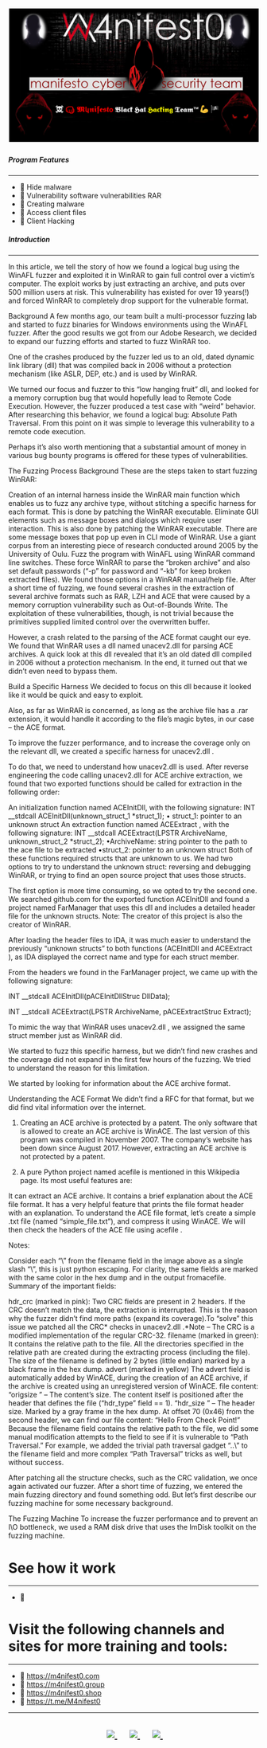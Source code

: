 # ![Locations](https://github.com/M4nifest0/M4nifest0_WhatsApp/blob/master/s.png) 

##### Program Features
----------------------
- 📌 Hide malware
- 📌 Vulnerability software vulnerabilities RAR
- 📌 Creating malware
- 📌 Access client files
- 📌 Client Hacking



##### Introduction
----------------------
In this article, we tell the story of how we found a logical bug using the WinAFL fuzzer and exploited it in WinRAR to gain full control over a victim’s computer. The exploit works by just extracting an archive, and puts over 500 million users at risk. This vulnerability has existed for over 19 years(!) and forced WinRAR to completely drop support for the vulnerable format.

Background
A few months ago, our team built a multi-processor fuzzing lab and started to fuzz binaries for Windows environments using the WinAFL fuzzer. After the good results we got from our Adobe Research, we decided to expand our fuzzing efforts and started to fuzz WinRAR too.

One of the crashes produced by the fuzzer led us to an old, dated dynamic link library (dll) that was compiled back in 2006 without a protection mechanism (like ASLR, DEP, etc.) and is used by WinRAR.

We turned our focus and fuzzer to this “low hanging fruit” dll, and looked for a memory corruption bug that would hopefully lead to Remote Code Execution.
However, the fuzzer produced a test case with “weird” behavior. After researching this behavior, we found a logical bug: Absolute Path Traversal. From this point on it was simple to leverage this vulnerability to a remote code execution.

Perhaps it’s also worth mentioning that a substantial amount of money in various bug bounty programs is offered for these types of vulnerabilities.

The Fuzzing Process Background
These are the steps taken to start fuzzing WinRAR:

Creation of an internal harness inside the WinRAR main function which enables us to fuzz any archive type, without stitching a specific harness for each format. This is done by patching the WinRAR executable.
Eliminate GUI elements such as message boxes and dialogs which require user interaction. This is also done by patching the WinRAR executable.
There are some message boxes that pop up even in CLI mode of WinRAR.
Use a giant corpus from an interesting piece of research conducted around 2005 by the University of Oulu.
Fuzz the program with WinAFL using WinRAR command line switches. These force WinRAR to parse the “broken archive” and also set default passwords (“-p” for password and “-kb” for keep broken extracted files). We found those options in a WinRAR manual/help file.
After a short time of fuzzing, we found several crashes in the extraction of several archive formats such as RAR, LZH and ACE that were caused by a memory corruption vulnerability such as Out-of-Bounds Write. The exploitation of these vulnerabilities, though, is not trivial because the primitives supplied limited control over the overwritten buffer.

However, a crash related to the parsing of the ACE format caught our eye. We found that WinRAR uses a dll named unacev2.dll for parsing ACE archives. A quick look at this dll revealed that it’s an old dated dll compiled in 2006 without a protection mechanism. In the end, it turned out that we didn’t even need to bypass them.

Build a Specific Harness
We decided to focus on this dll because it looked like it would be quick and easy to exploit.

Also, as far as WinRAR is concerned, as long as the archive file has a .rar extension, it would handle it according to the file’s magic bytes, in our case – the ACE format.

To improve the fuzzer performance, and to increase the coverage only on the relevant dll, we created a specific harness for unacev2.dll .

To do that, we need to understand how unacev2.dll is used. After reverse engineering the code calling unacev2.dll for ACE archive extraction, we found that two exported functions should be called for extraction in the following order:

An initialization function named ACEInitDll, with the following signature:
INT __stdcall ACEInitDll(unknown_struct_1 *struct_1);
• struct_1: pointer to an unknown struct
An extraction function named ACEExtract , with the following signature:
INT __stdcall ACEExtract(LPSTR ArchiveName, unknown_struct_2 *struct_2);
•ArchiveName: string pointer to the path to the ace file to be extracted
•struct_2: pointer to an unknown struct
Both of these functions required structs that are unknown to us. We had two options to try to understand the unknown struct: reversing and debugging WinRAR, or trying to find an open source project that uses those structs.

The first option is more time consuming, so we opted to try the second one. We searched github.com for the exported function ACEInitDll
and found a project named FarManager that uses this dll and includes a detailed header file for the unknown structs.
Note: The creator of this project is also the creator of WinRAR.

After loading the header files to IDA, it was much easier to understand the previously “unknown structs” to both functions (ACEInitDll and ACEExtract ),  as IDA displayed the correct name and type for each struct member.

From the headers we found in the FarManager project, we came up with the following signature:

INT __stdcall ACEInitDll(pACEInitDllStruc DllData);

INT __stdcall ACEExtract(LPSTR ArchiveName, pACEExtractStruc Extract);

To mimic the way that WinRAR uses unacev2.dll , we assigned the same struct member just as WinRAR did.

We started to fuzz this specific harness, but we didn’t find new crashes and the coverage did not expand in the first few hours of the fuzzing. We tried to understand the reason for this limitation.

We started by looking for information about the ACE archive format.

Understanding the ACE Format
We didn’t find a RFC for that format, but we did find vital information over the internet.

1. Creating an ACE archive is protected by a patent. The only software that is allowed to create an ACE archive is WinACE. The last version of this program was compiled in November 2007. The company’s website has been down since August 2017. However, extracting an ACE archive is not protected by a patent.

2. A pure Python project named acefile is mentioned in this Wikipedia page. Its most useful features are:

It can extract an ACE archive.
It contains a brief explanation about the ACE file format.
It has a very helpful feature that prints the file format header with an explanation.
To understand the ACE file format, let’s create a simple .txt file (named “simple_file.txt”), and compress it using WinACE. We will then check the headers of the ACE file using acefile .

Notes:

Consider each “\\” from the filename field in the image above as a single slash “\”, this is just python escaping.
For clarity, the same fields are marked with the same color in the hex dump and in the output fromacefile.
Summary of the important fields:

hdr_crc (marked in pink):
Two CRC fields are present in 2 headers. If the CRC doesn’t match the data, the extraction
is interrupted. This is the reason why the fuzzer didn’t find more paths (expand its coverage).To “solve” this issue we patched all the CRC* checks in unacev2.dll .*Note – The CRC is a modified implementation of the regular CRC-32.
filename (marked in green):
It contains the relative path to the file. All the directories specified in the relative path are created during the extracting process (including the file). The size of the filename is defined by 2 bytes (little endian) marked by a black frame in the hex dump.
advert (marked in yellow)
The advert field is automatically added by WinACE, during the creation of an ACE archive, if the archive is created using an unregistered version of WinACE.
file content:
“origsize ” – The content’s size. The content itself is positioned after the header that defines the file (“hdr_type” field == 1).
“hdr_size ” – The header size. Marked by a gray frame in the hex dump.
At offset 70 (0x46) from the second header, we can find our file content: “Hello From Check Point!”
Because the filename field contains the relative path to the file, we did some manual modification attempts to the field to see if it is vulnerable to “Path Traversal.”
For example, we added the trivial path traversal gadget “\..\” to the filename field and more complex “Path Traversal” tricks as well, but without success.

After patching all the structure checks, such as the CRC validation, we once again activated our fuzzer. After a short time of fuzzing, we entered the main fuzzing directory and found something odd. But let’s first describe our fuzzing machine for some necessary background.

The Fuzzing Machine
To increase the fuzzer performance and to prevent an I\O bottleneck, we used a RAM disk drive that uses the ImDisk toolkit on the fuzzing machine.


# See how it work 
----------------------
- 🤡  

# Visit the following channels and sites for more training and tools:
----------------------
- 🔞 https://m4nifest0.com
- 🔞 https://m4nifest0.group
- 🔞 https://m4nifest0.shop
- 🔞 https://t.me/M4nifest0

----------------------

<h2>
<p align="center">	
</a>&nbsp;&nbsp;&nbsp;&nbsp;
	<a href="https://t.me/M4nifest0">
		<img src="https://img.shields.io/badge/Telegram-%23000000.svg?&style=for-the-badge&logo=Telegram&logoColor=white" />
	</a>&nbsp;&nbsp;&nbsp;&nbsp;
	<a href="https://twitter.com/_M4nifest0_">
		<img src="https://img.shields.io/badge/twitter-%231DA1F2.svg?&style=for-the-badge&logo=twitter&logoColor=white" />
	</a>&nbsp;&nbsp;&nbsp;&nbsp;
	<a href="https://m4nifest0.com">
		<img src="https://img.shields.io/badge/WebSite-%234A154B.svg?&style=for-the-badge&logo=slack&logoColor=white" />
	</a>&nbsp;&nbsp;&nbsp;&nbsp;
</p>
